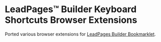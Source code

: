 # LeadPages&trade; Builder Keyboard Shortcuts Browser Extensions

Ported various browser extensions for [LeadPages Builder Bookmarklet](https://github.com/LeadPages/LeadPagesBuilderBookmarklet).